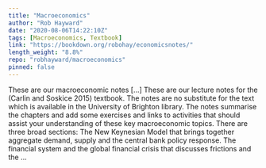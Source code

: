 ```yaml
---
title: "Macroeconomics"
author: "Rob Hayward"
date: "2020-08-06T14:22:10Z"
tags: [Macroeconomics, Textbook]
link: "https://bookdown.org/robohay/economicsnotes/"
length_weight: "8.8%"
repo: "robhayward/macroeconomics"
pinned: false
---
```


These are our macroeconomic notes [...] These are our lecture notes for the (Carlin and Soskice 2015) textbook. The notes are no substitute for the text which is available in the University of Brighton library. The notes summarise the chapters and add some exercises and links to activities that should assist your understanding of these key macroeconomic topics. There are three broad sections: The New Keynesian Model that brings together aggregate demand, supply and the central bank policy response. The financial system and the global financial crisis that discusses frictions and the ...
